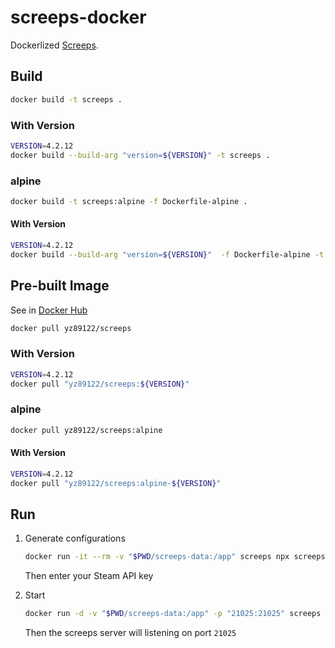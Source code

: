 # screeps-docker

Dockerlized [Screeps](https://github.com/screeps/screeps).

## Build

```bash
docker build -t screeps .
```

### With Version

```bash
VERSION=4.2.12
docker build --build-arg "version=${VERSION}" -t screeps .
```

### alpine

```bash
docker build -t screeps:alpine -f Dockerfile-alpine .
```

#### With Version

```bash
VERSION=4.2.12
docker build --build-arg "version=${VERSION}"  -f Dockerfile-alpine -t screeps .
```

## Pre-built Image

See in [Docker Hub](https://hub.docker.com/r/yz89122/screeps)

```bash
docker pull yz89122/screeps
```

### With Version

```bash
VERSION=4.2.12
docker pull "yz89122/screeps:${VERSION}"
```
### alpine

```bash
docker pull yz89122/screeps:alpine
```

#### With Version

```bash
VERSION=4.2.12
docker pull "yz89122/screeps:alpine-${VERSION}"
```

## Run

1. Generate configurations

   ```bash
   docker run -it --rm -v "$PWD/screeps-data:/app" screeps npx screeps init
   ```

   Then enter your Steam API key

2. Start

   ```bash
   docker run -d -v "$PWD/screeps-data:/app" -p "21025:21025" screeps
   ```

   Then the screeps server will listening on port `21025`

   
